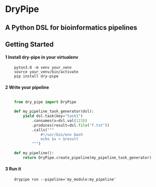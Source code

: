 # DryPipe

## A Python DSL for bioinformatics pipelines


## Getting Started

#### 1 Install dry-pipe in your virtualenv

```shell
    pyton3.8 -m venv your_venv 
    source your_venv/bin/activate
    pip install dry-pipe
```

#### 2 Write your  pipeline

```python

    from dry_pipe import DryPipe
    
    def my_pipeline_task_generator(dsl):
        yield dsl.task(key="task1") 
            .consumes(x=dsl.val(123)) 
            .produces(result=dsl.file("f.txt"))
            .calls("""
                #!/usr/bin/env bash                
                echo $x > $result
            """)
        
    def my_pipeline():
        return DryPipe.create_pipeline(my_pipeline_task_generator)
```

#### 3 Run it

```shell
    drypipe run --pipeline='my_module:my_pipeline'
```
